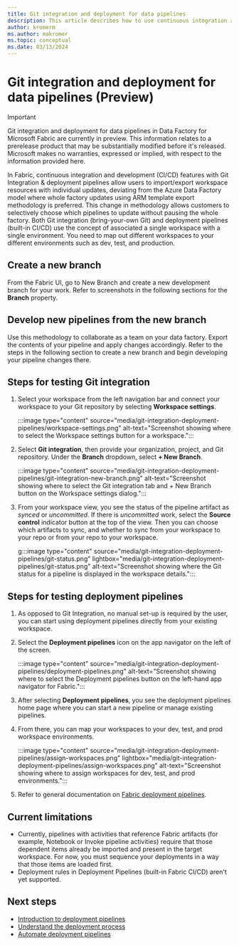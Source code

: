 ```yaml
---
title: Git integration and deployment for data pipelines
description: This article describes how to use continuous integration and deployment (CI/CD) with Git integration for data pipelines in Microsoft Fabric.
author: kromerm
ms.author: makromer
ms.topic: conceptual
ms.date: 03/13/2024
---
```


# Git integration and deployment for data pipelines (Preview)

> [!IMPORTANT]
> Git integration and deployment for data pipelines in Data Factory for Microsoft Fabric are currently in preview. This information relates to a prerelease product that may be substantially modified before it's released. Microsoft makes no warranties, expressed or implied, with respect to the information provided here.

In Fabric, continuous integration and development (CI/CD) features with Git Integration & deployment pipelines allow users to import/export workspace resources with individual updates, deviating from the Azure Data Factory model where whole factory updates using ARM template export methodology is preferred. This change in methodology allows customers to selectively choose which pipelines to update without pausing the whole factory. Both Git integration (bring-your-own Git) and deployment pipelines (built-in CI/CD) use the concept of associated a single workspace with a single environment. You need to map out different workspaces to your different environments such as dev, test, and production.

## Create a new branch

From the Fabric UI, go to New Branch and create a new development branch for your work. Refer to screenshots in the following sections for the **Branch** property.

## Develop new pipelines from the new branch

Use this methodology to collaborate as a team on your data factory. Export the contents of your pipeline and apply changes accordingly. Refer to the steps in the following section to create a new branch and begin developing your pipeline changes there.

## Steps for testing Git integration

1. Select your workspace from the left navigation bar and connect your workspace to your Git repository by selecting **Workspace settings**.

   :::image type="content" source="media/git-integration-deployment-pipelines/workspace-settings.png" alt-text="Screenshot showing where to select the Workspace settings button for a workspace.":::

1. Select **Git integration**, then provide your organization, project, and Git repository. Under the **Branch** dropdown, select **+ New Branch**.

   :::image type="content" source="media/git-integration-deployment-pipelines/git-integration-new-branch.png" alt-text="Screenshot showing where to select the Git integration tab and + New Branch button on the Workspace settings dialog.":::

1. From your workspace view, you see the status of the pipeline artifact as _synced_ or _uncommitted_. If there is _uncommitted_ work, select the **Source control** indicator button at the top of the view. Then you can choose which artifacts to sync, and whether to sync from your workspace to your repo or from your repo to your workspace.

   g:::image type="content" source="media/git-integration-deployment-pipelines/git-status.png" lightbox="media/git-integration-deployment-pipelines/git-status.png" alt-text="Screenshot showing where the Git status for a pipeline is displayed in the workspace details.":::

## Steps for testing deployment pipelines

1. As opposed to Git Integration, no manual set-up is required by the user, you can start using deployment pipelines directly from your existing workspace.
1. Select the **Deployment pipelines** icon on the app navigator on the left of the screen.

   :::image type="content" source="media/git-integration-deployment-pipelines/deployment-pipelines.png" alt-text="Screenshot showing where to select the Deployment pipelines button on the left-hand app navigator for Fabric.":::

1. After selecting **Deployment pipelines**, you see the deployment pipelines home page where you can start a new pipeline or manage existing pipelines.
1. From there, you can map your workspaces to your dev, test, and prod workspace environments.

   :::image type="content" source="media/git-integration-deployment-pipelines/assign-workspaces.png" lightbox="media/git-integration-deployment-pipelines/assign-workspaces.png" alt-text="Screenshot showing where to assign workspaces for dev, test, and prod environments.":::

1. Refer to general documentation on [Fabric deployment pipelines](../cicd/deployment-pipelines/get-started-with-deployment-pipelines.md).

## Current limitations

- Currently, pipelines with activities that reference Fabric artifacts (for example, Notebook or Invoke pipeline activities) require that those dependent items already be imported and present in the target workspace. For now, you must sequence your deployments in a way that those items are loaded first.
- Deployment rules in Deployment Pipelines (built-in Fabric CI/CD) aren't yet supported.

## Next steps

- [Introduction to deployment pipelines](../cicd/deployment-pipelines/intro-to-deployment-pipelines.md)
- [Understand the deployment process](../cicd/deployment-pipelines/understand-the-deployment-process.md)
- [Automate deployment pipelines](../cicd/deployment-pipelines/pipeline-automation.md)